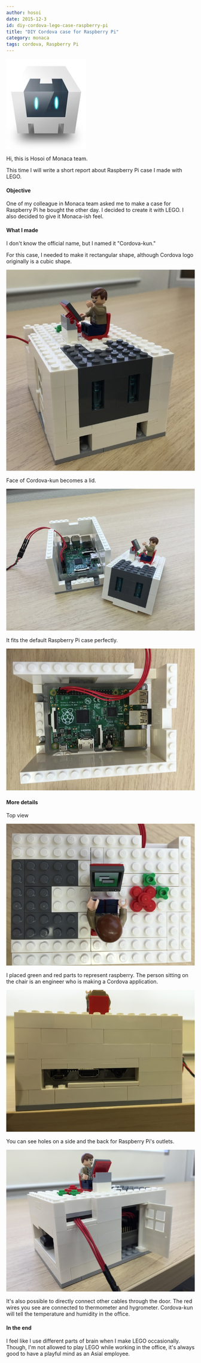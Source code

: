 ```yaml
---
author: hosoi
date: 2015-12-3
id: diy-cordova-lego-case-raspberry-pi
title: "DIY Cordova case for Raspberry Pi"
category: monaca
tags: cordova, Raspberry Pi
---
```


![Cordova Logo](/blog/content/images/2015/Dec/cordova.jpg)


Hi, this is Hosoi of Monaca team.

This time I will write a short report about Raspberry Pi case I made with LEGO.

<!-- More -->


#### Objective

One of my colleague in Monaca team asked me to make a case for Raspberry Pi he bought the other day.
I decided to create it with LEGO. I also decided to give it Monaca-ish feel.


#### What I made

I don't know the official name, but I named it "Cordova-kun."

For this case, I needed to make it rectangular shape, although Cordova logo originally is a cubic shape.

![LEGO Cordova-kun](/blog/content/images/2015/Dec/lego-1.jpg)

Face of Cordova-kun becomes a lid.

![Cordova-kun lid](/blog/content/images/2015/Dec/lego-2.jpg)

It fits the default Raspberry Pi case perfectly.

![Inside view](/blog/content/images/2015/Dec/lego-3.jpg)


#### More details

Top view

![Top view](/blog/content/images/2015/Dec/lego-4.jpg)

I placed green and red parts to represent raspberry.
The person sitting on the chair is an engineer who is making a Cordova application.

![Side view](/blog/content/images/2015/Dec/lego-5.jpg)

You can see holes on a side and the back for Raspberry Pi's outlets.

![Side view 2](/blog/content/images/2015/Dec/lego-6.jpg)

It's also possible to directly connect other cables through the door.
The red wires you see are connected to thermometer and hygrometer.
Cordova-kun will tell the temperature and humidity in the office.


#### In the end

I feel like I use different parts of brain when I make LEGO occasionally.
Though, I'm not allowed to play LEGO while working in the office, it's always good to have a playful mind as an Asial employee.
